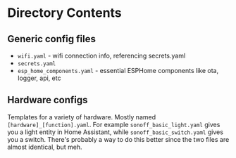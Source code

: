 # Directory Contents
## Generic config files
* `wifi.yaml` - wifi connection info, referencing secrets.yaml
* `secrets.yaml`
* `esp_home_components.yaml` - essential ESPHome components like ota, logger, api, etc

## Hardware configs
Templates for a variety of hardware. Mostly named `[hardware]_[function].yaml`. For example `sonoff_basic_light.yaml` gives you a light entity in Home Assistant, while `sonoff_basic_switch.yaml` gives you a switch. There's probably a way to do this better since the two files are almost identical, but meh.
